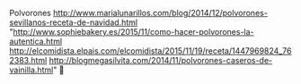 Polvorones	http://www.marialunarillos.com/blog/2014/12/polvorones-sevillanos-receta-de-navidad.html	"http://www.sophiebakery.es/2015/11/como-hacer-polvorones-la-autentica.html
http://elcomidista.elpais.com/elcomidista/2015/11/19/receta/1447969824_762383.html
http://blogmegasilvita.com/2014/11/polvorones-caseros-de-vainilla.html"
਍